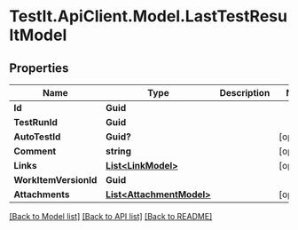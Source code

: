 # TestIt.ApiClient.Model.LastTestResultModel

## Properties

Name | Type | Description | Notes
------------ | ------------- | ------------- | -------------
**Id** | **Guid** |  | 
**TestRunId** | **Guid** |  | 
**AutoTestId** | **Guid?** |  | [optional] 
**Comment** | **string** |  | [optional] 
**Links** | [**List&lt;LinkModel&gt;**](LinkModel.md) |  | [optional] 
**WorkItemVersionId** | **Guid** |  | 
**Attachments** | [**List&lt;AttachmentModel&gt;**](AttachmentModel.md) |  | [optional] 

[[Back to Model list]](../README.md#documentation-for-models) [[Back to API list]](../README.md#documentation-for-api-endpoints) [[Back to README]](../README.md)


